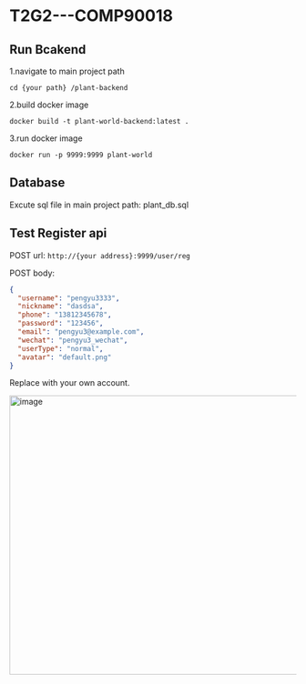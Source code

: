 # T2G2---COMP90018


## Run Bcakend

1.navigate to main project path

  `cd {your path} /plant-backend`

2.build docker image

  `docker build -t plant-world-backend:latest .`

3.run docker image

  `docker run -p 9999:9999 plant-world`

## Database
Excute sql file in main project path: plant_db.sql


## Test Register api
POST url: 
  `http://{your address}:9999/user/reg`

POST body:
```json
{
  "username": "pengyu3333",
  "nickname": "dasdsa",
  "phone": "13812345678",
  "password": "123456",
  "email": "pengyu3@example.com",
  "wechat": "pengyu3_wechat",
  "userType": "normal",
  "avatar": "default.png"
}
```

Replace with your own account.

<img width="968" height="491" alt="image" src="https://github.com/user-attachments/assets/f976a471-1883-4adc-a31f-6a341da33891" />
